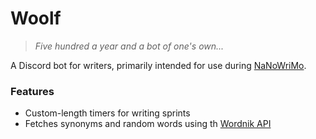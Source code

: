 # Woolf

> *Five hundred a year and a bot of one's own...*

A Discord bot for writers, primarily intended for use during [NaNoWriMo](https://nanowrimo.org/).

### Features

* Custom-length timers for writing sprints
* Fetches synonyms and random words using th [Wordnik API](https://github.com/wordnik/wordnik-ruby)
